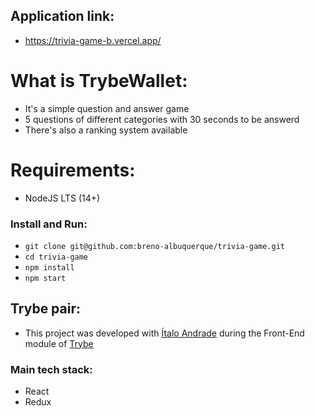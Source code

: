  ## Application link:

- https://trivia-game-b.vercel.app/

# What is TrybeWallet:

- It's a simple question and answer game
- 5 questions of different categories with 30 seconds to be answerd
- There's also a ranking system available

# Requirements:

- NodeJS LTS (14+)

### Install and Run:

- ```git clone git@github.com:breno-albuquerque/trivia-game.git```
- ```cd trivia-game```
- ```npm install```
- ```npm start```

## Trybe pair:

- This project was developed with [Ítalo Andrade](https://www.linkedin.com/in/andrade-italo/) during the Front-End module of [Trybe](https://www.betrybe.com/)

### Main tech stack:

- React
- Redux
